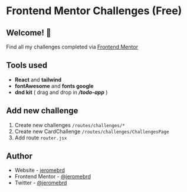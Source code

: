 # Frontend Mentor Challenges (Free)
## Welcome! 👋

Find all my challenges completed via [Frontend Mentor](https://www.frontendmentor.io) 

## Tools used
- **React** and **tailwind**  
- **fontAwesome** and **fonts google**
- **dnd kit** ( drag and drop in **_/todo-app_** )



## Add new challenge
1. Create new challenges `/routes/challenges/*`
2. Create new CardChallenge `/routes/challenges/ChallengesPage`
3. Add route `router.jsx`

## Author

- Website - [jeromebrd](https://jeromebrd.github.io/frontend-mentor-challenges/)
- Frontend Mentor - [@jeromebrd](https://www.frontendmentor.io/profile/jeromebrd)
- Twitter - [@jeromebrd](https://www.twitter.com/jeromebrd)
